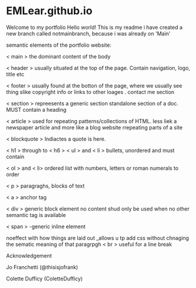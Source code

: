 # EMLear.github.io

Welcome to my portfolio
Hello world! 
This is my readme i have created a new branch called notmainbranch, because i was already on 'Main'

semantic elements of the portfolio website:

< main >
the dominant content of the body

< header >
usually situated at the top of the page. Contain navigation, logo, title etc

< footer >
usually found at the botton of the page, where we usually see thing slike copyright info or links to other loages . contact me section

< section >
repreesents a generic section standalone section of a doc. MUST contain a heading

< article >
used for repeating patterns/collections of HTML. less liek a newspaper article and more like a blog website rrepeating parts of a site

< blockquote >
Indiactes a quote is here.

< h1 > through to < h6 >
< ul > and < li >
bullets, unordered and must contain

< ol > and < li>
ordered list with numbers, letters or roman numerals to order

< p >
paragraghs, blocks of text

< a >
anchor tag

< div >
generic block element no content shud only be used when no other semantic tag is available

< span >
-generic inline element

noeffect with how things are laid out _allows u tp add css without chnaging the sematic meaning of that paragrpgh
< br >
useful for a line break


Acknowledgement

Jo Franchetti (@thisisjofrank)

Colette Dufficy (ColetteDufficy)
